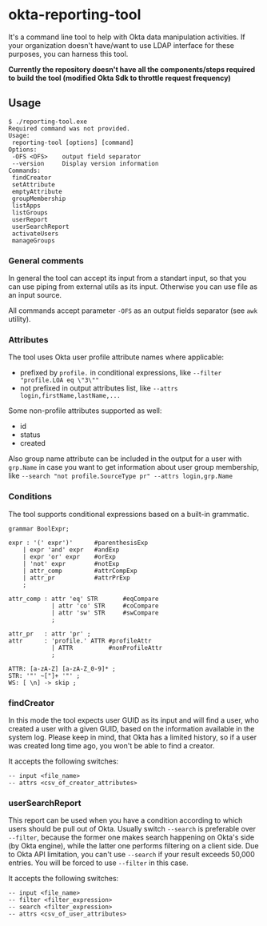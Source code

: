 # okta-reporting-tool
It's a command line tool to help with Okta data manipulation activities. If your organization doesn't have/want to use LDAP interface for these purposes, you can harness this tool. 

**Currently the repository doesn't have all the components/steps required to build the tool (modified Okta Sdk to throttle request frequency)**
## Usage
```
$ ./reporting-tool.exe
Required command was not provided.
Usage:
 reporting-tool [options] [command]
Options:
 -OFS <OFS>    output field separator
 --version     Display version information
Commands:
 findCreator
 setAttribute
 emptyAttribute
 groupMembership
 listApps
 listGroups
 userReport
 userSearchReport
 activateUsers
 manageGroups
```
### General comments
In general the tool can accept its input from a standart input, so that you can use piping from external utils as its input. 
Otherwise you can use file as an input source.

All commands accept parameter `-OFS` as an output fields separator (see `awk` utility).

### Attributes
The tool uses Okta user profile attribute names where applicable: 
* prefixed by `profile.` in conditional expressions, like `--filter "profile.LOA eq \"3\""`
* not prefixed in output attributes list, like `--attrs login,firstName,lastName,...`

Some non-profile attributes supported as well:
* id
* status
* created

Also group name attribute can be included in the output for a user with `grp.Name` in case you want to get information about 
user group membership, like `--search "not profile.SourceType pr" --attrs login,grp.Name`

### Conditions
The tool supports conditional expressions based on a built-in grammatic. 
```
grammar BoolExpr;

expr : '(' expr')'      #parenthesisExp 
    | expr 'and' expr   #andExp
    | expr 'or' expr    #orExp
    | 'not' expr        #notExp
    | attr_comp         #attrCompExp
    | attr_pr           #attrPrExp
    ;
    
attr_comp : attr 'eq' STR       #eqCompare
            | attr 'co' STR     #coCompare
            | attr 'sw' STR     #swCompare
            ;
            
attr_pr   : attr 'pr' ;
attr      : 'profile.' ATTR #profileAttr
            | ATTR          #nonProfileAttr
            ;    

ATTR: [a-zA-Z] [a-zA-Z_0-9]* ;
STR: '"' ~["]+ '"' ;
WS: [ \n] -> skip ;
```

### findCreator
In this mode the tool expects user GUID as its input and will find a user, who created a user with a given GUID, 
based on the information available in the system log. Please keep in mind, that Okta has a limited history, so if 
a user was created long time ago, you won't be able to find a creator. 

It accepts the following switches:
```
-- input <file_name> 
-- attrs <csv_of_creator_attributes>
```

### userSearchReport
This report can be used when you have a condition according to which users should be pull out of Okta. Usually switch `--search` is preferable 
over `--filter`, because the former one makes search happening on Okta's side (by Okta engine), while the latter one performs filtering 
on a client side. Due to Okta API limitation, you can't use `--search` if your result exceeds 50,000 entries. You will be forced to use 
`--filter` in this case.

It accepts the following switches:
```
-- input <file_name> 
-- filter <filter_expression>
-- search <filter_expression>
-- attrs <csv_of_user_attributes>
```

